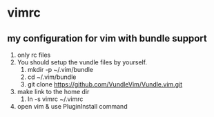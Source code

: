 # vimrc

## my configuration for vim with bundle support

1. only rc files
1. You should setup the vundle files by yourself.
    1. mkdir -p ~/.vim/bundle
    1. cd ~/.vim/bundle
    1. git clone https://github.com/VundleVim/Vundle.vim.git
1. make link to the home dir
    1. ln -s vimrc ~/.vimrc
1. open vim & use PluginInstall command
